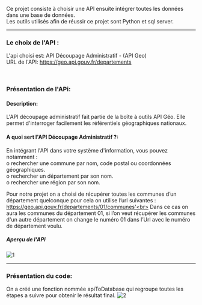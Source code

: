 Ce projet consiste à choisir une API ensuite intégrer toutes les données dans une base de données.<br>
Les outils utilisés afin de réussir ce projet sont Python et sql server.</p> 
***
### Le choix de l'API : <br>
L'api choisi est: API Découpage Administratif - (API Geo) <br>
URL de l'API: https://geo.api.gouv.fr/departements </p> <br>
### Présentation de l'APi:<br>
#### Description:<br>
L'API découpage administratif fait partie de la boîte à outils API Géo. Elle permet d'interroger facilement les référentiels géographiques nationaux.<br>
#### A quoi sert l'API Découpage Administratif ?:<br>
En intégrant l'API dans votre système d'information, vous pouvez notamment :<br>
o	rechercher une commune par nom, code postal ou coordonnées géographiques. <br>
o	rechercher un département par son nom.<br>
o	rechercher une région par son nom.</p></p>
Pour notre projet on a choisi de récupérer toutes les communes d’un département quelconque  pour cela on utilise l’url suivantes :<br>
https://geo.api.gouv.fr/departements/01/communes'<br>
Dans ce cas on aura les communes du département 01, si l’on veut récupérer les communes d'un autre département on change le numéro 01 dans l’Url avec le numéro de département voulu.<br>
##### Aperçu de l'APi<br>
![1](https://user-images.githubusercontent.com/75087496/103661937-984bca00-4f6f-11eb-8bfa-ace27db5cd45.PNG)


***

### Présentation du code:
On a créé une fonction nommée apiToDatabase qui regroupe toutes les étapes a suivre pour obtenir le résultat final.
![2](https://user-images.githubusercontent.com/75087496/103663857-e06bec00-4f71-11eb-96bf-17a5d410d408.PNG)



